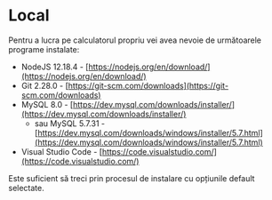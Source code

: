 # Local

Pentru a lucra pe calculatorul propriu vei avea nevoie de următoarele programe instalate:

* NodeJS  12.18.4 - [https://nodejs.org/en/download/](https://nodejs.org/en/download/)
* Git 2.28.0 - [https://git-scm.com/downloads](https://git-scm.com/downloads)
* MySQL 8.0 - [https://dev.mysql.com/downloads/installer/](https://dev.mysql.com/downloads/installer/)
  * sau MySQL 5.7.31 - [https://dev.mysql.com/downloads/windows/installer/5.7.html](https://dev.mysql.com/downloads/windows/installer/5.7.html)
* Visual Studio Code - [https://code.visualstudio.com/](https://code.visualstudio.com/)

Este suficient să treci prin procesul de instalare cu opțiunile default selectate.

